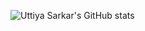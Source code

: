 ![Uttiya Sarkar's GitHub stats](https://github-readme-stats.vercel.app/api?username=uttiyasarkar&show_icons=true&theme=dracula&include_all_commits=true)
